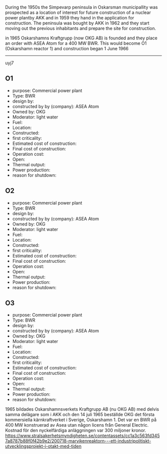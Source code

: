 During the 1950s the Simpevarp peninsula in Oskarsman municipallity was prospected as a location of interest for future construction of a nuclear power plantby AKK and in 1959 they hand in the application for construction. The peninsula was bought by AKK in 1962 and they start moving out the previous inhabitants and prepare the site for construction.

in 1965 Oskarshamns Kraftgrupp (now OKG AB) is founded and they place an order with ASEA Atom for a 400 MW BWR. This would become O1 (Oskarshamn reactor 1) and construction began 1 June 1966

------------------------------------

uyj7

## O1
* purpose: Commercial power plant
* Type: BWR
* design by:
* constructed by by (company): ASEA Atom
* Owned by: OKG
* Moderator: light water
* Fuel: 
* Location: 
* Constructed:
* first criticality:
* Estimated cost of construction:
* Final cost of construction:
* Operation cost:
* Open:
* Thermal output:
* Power production:
* reason for shutdown:

## O2
* purpose: Commercial power plant
* Type: BWR
* design by:
* constructed by by (company): ASEA Atom
* Owned by: OKG
* Moderator: light water
* Fuel: 
* Location: 
* Constructed:
* first criticality:
* Estimated cost of construction:
* Final cost of construction:
* Operation cost:
* Open:
* Thermal output:
* Power production:
* reason for shutdown:

## O3
* purpose: Commercial power plant
* Type: BWR
* design by:
* constructed by by (company): ASEA Atom
* Owned by: OKG
* Moderator: light water
* Fuel: 
* Location: 
* Constructed:
* first criticality:
* Estimated cost of construction:
* Final cost of construction:
* Operation cost:
* Open:
* Thermal output:
* Power production:
* reason for shutdown:











1965 bildades Oskarshamnsverkets Kraftgrupp AB (nu OKG AB) med delvis samma
delägare som i AKK och den 14 juli 1965 beställde OKG det första kommersiella
kärnkraftverket i Sverige, Oskarshamn 1. Det var en BWR på 400 MW konstruerad av
Asea utan någon licens från General Electric. Kostnad för den nyckelfärdiga
anläggningen var 300 miljoner kronor. https://www.stralsakerhetsmyndigheten.se/contentassets/cc1a3c563fd3457a8787b88f0f42b9e2/200718-marvikenreaktorn---ett-industripolitiskt-utvecklingsprojekt-i-otakt-med-tiden

